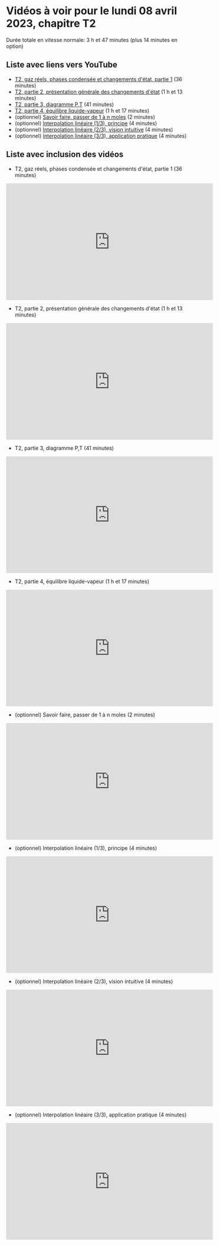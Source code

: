 
# Vidéos à voir pour le lundi 08 avril 2023, chapitre T2

Durée totale en vitesse normale: 3 h et 47 minutes (plus 14 minutes en option)

## Liste avec liens vers YouTube

*  [T2, gaz réels, phases condensée et changements d'état, partie 1](https://youtu.be/ijNMe-uezY4) (36 minutes)
*  [T2, partie 2, présentation générale des changements d'état](https://youtu.be/CuhtpmLiEeE) (1 h et 13 minutes)
*  [T2, partie 3, diagramme P,T](https://youtu.be/1ALJnYm5ZHM) (41 minutes)
*  [T2, partie 4, équilibre liquide-vapeur](https://youtu.be/HH0Fcz-rouY) (1 h et 17 minutes)
* (optionnel) [Savoir faire, passer de 1 à n moles](https://youtu.be/eoyVSGgZaAk) (2 minutes)
* (optionnel) [Interpolation linéaire (1/3), principe](https://youtu.be/xhCcHVWayjA) (4 minutes)
* (optionnel) [Interpolation linéaire (2/3), vision intuitive](https://youtu.be/S3VTX_4CyQ8) (4 minutes)
* (optionnel) [Interpolation linéaire (3/3), application pratique](https://youtu.be/Bgi1SMRQ2vA) (4 minutes)

## Liste avec inclusion des vidéos

*  T2, gaz réels, phases condensée et changements d'état, partie 1 (36 minutes)

 <div style="text-align:center">
<iframe width="560" height="315" src="https://www.youtube.com/embed/ijNMe-uezY4" title="YouTube video player" frameborder="0" allow="accelerometer; autoplay; clipboard-write; encrypted-media; gyroscope; picture-in-picture" allowfullscreen></iframe>
</div>
 

*  T2, partie 2, présentation générale des changements d'état (1 h et 13 minutes)

 <div style="text-align:center">
<iframe width="560" height="315" src="https://www.youtube.com/embed/CuhtpmLiEeE" title="YouTube video player" frameborder="0" allow="accelerometer; autoplay; clipboard-write; encrypted-media; gyroscope; picture-in-picture" allowfullscreen></iframe>
</div>
 

*  T2, partie 3, diagramme P,T (41 minutes)

 <div style="text-align:center">
<iframe width="560" height="315" src="https://www.youtube.com/embed/1ALJnYm5ZHM" title="YouTube video player" frameborder="0" allow="accelerometer; autoplay; clipboard-write; encrypted-media; gyroscope; picture-in-picture" allowfullscreen></iframe>
</div>
 

*  T2, partie 4, équilibre liquide-vapeur (1 h et 17 minutes)

 <div style="text-align:center">
<iframe width="560" height="315" src="https://www.youtube.com/embed/HH0Fcz-rouY" title="YouTube video player" frameborder="0" allow="accelerometer; autoplay; clipboard-write; encrypted-media; gyroscope; picture-in-picture" allowfullscreen></iframe>
</div>
 

* (optionnel) Savoir faire, passer de 1 à n moles (2 minutes)

 <div style="text-align:center">
<iframe width="560" height="315" src="https://www.youtube.com/embed/eoyVSGgZaAk" title="YouTube video player" frameborder="0" allow="accelerometer; autoplay; clipboard-write; encrypted-media; gyroscope; picture-in-picture" allowfullscreen></iframe>
</div>
 

* (optionnel) Interpolation linéaire (1/3), principe (4 minutes)

 <div style="text-align:center">
<iframe width="560" height="315" src="https://www.youtube.com/embed/xhCcHVWayjA" title="YouTube video player" frameborder="0" allow="accelerometer; autoplay; clipboard-write; encrypted-media; gyroscope; picture-in-picture" allowfullscreen></iframe>
</div>
 

* (optionnel) Interpolation linéaire (2/3), vision intuitive (4 minutes)

 <div style="text-align:center">
<iframe width="560" height="315" src="https://www.youtube.com/embed/S3VTX_4CyQ8" title="YouTube video player" frameborder="0" allow="accelerometer; autoplay; clipboard-write; encrypted-media; gyroscope; picture-in-picture" allowfullscreen></iframe>
</div>
 

* (optionnel) Interpolation linéaire (3/3), application pratique (4 minutes)

 <div style="text-align:center">
<iframe width="560" height="315" src="https://www.youtube.com/embed/Bgi1SMRQ2vA" title="YouTube video player" frameborder="0" allow="accelerometer; autoplay; clipboard-write; encrypted-media; gyroscope; picture-in-picture" allowfullscreen></iframe>
</div>
 

